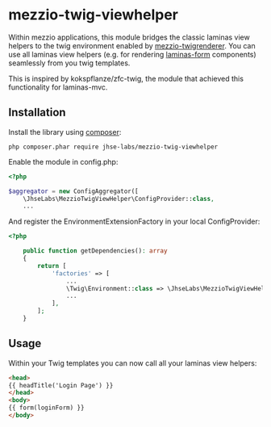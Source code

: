 # mezzio-twig-viewhelper

Within mezzio applications, this module bridges the classic laminas view helpers to the twig environment enabled by [mezzio-twigrenderer](https://github.com/mezzio/mezzio-twigrenderer).
You can use all laminas view helpers (e.g. for rendering [laminas-form](https://github.com/laminas/laminas-form) components) seamlessly from you twig templates.

This is inspired by kokspflanze/zfc-twig, the module that achieved this functionality for laminas-mvc.  

Installation
------------

Install the library using [composer](https://getcomposer.org):

    php composer.phar require jhse-labs/mezzio-twig-viewhelper

Enable the module in config.php:

```php
<?php

$aggregator = new ConfigAggregator([
    \JhseLabs\MezzioTwigViewHelper\ConfigProvider::class,
    ...
```
And register the EnvironmentExtensionFactory in your local ConfigProvider:

```php
<?php

    public function getDependencies(): array
    {
        return [
            'factories' => [
                ...
                \Twig\Environment::class => \JhseLabs\MezzioTwigViewHelper\View\Twig\EnvironmentExtensionFactory::class,
                ...
            ],
        ];
    }
```

Usage
-----

Within your Twig templates you can now call all your laminas view helpers:
```html
<head>
{{ headTitle('Login Page') }}
</head>
<body>
{{ form(loginForm) }}
</body>
```